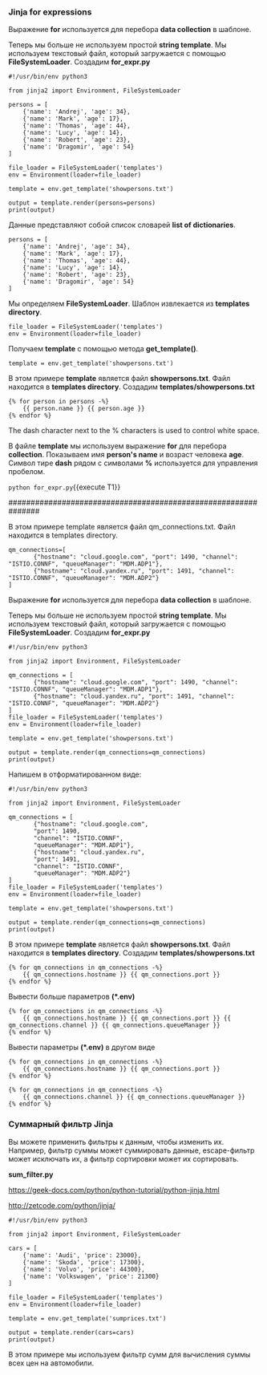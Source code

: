 ### Jinja for expressions

Выражение **for** используется для перебора **data collection** в шаблоне.

Теперь мы больше не используем простой **string template**. Мы используем текстовый файл, который загружается с помощью **FileSystemLoader**.
Создадим **for_expr.py**
```
#!/usr/bin/env python3

from jinja2 import Environment, FileSystemLoader

persons = [
    {'name': 'Andrej', 'age': 34}, 
    {'name': 'Mark', 'age': 17}, 
    {'name': 'Thomas', 'age': 44}, 
    {'name': 'Lucy', 'age': 14}, 
    {'name': 'Robert', 'age': 23}, 
    {'name': 'Dragomir', 'age': 54}
]

file_loader = FileSystemLoader('templates')
env = Environment(loader=file_loader)

template = env.get_template('showpersons.txt')

output = template.render(persons=persons)
print(output)
```



Данные представляют собой список словарей **list of dictionaries**.
```
persons = [
    {'name': 'Andrej', 'age': 34}, 
    {'name': 'Mark', 'age': 17}, 
    {'name': 'Thomas', 'age': 44}, 
    {'name': 'Lucy', 'age': 14}, 
    {'name': 'Robert', 'age': 23}, 
    {'name': 'Dragomir', 'age': 54}
]
```

Мы определяем **FileSystemLoader**. Шаблон извлекается из **templates directory**.
```
file_loader = FileSystemLoader('templates')
env = Environment(loader=file_loader)
```

Получаем **template** с помощью метода **get_template()**.

```
template = env.get_template('showpersons.txt')
```

В этом примере **template** является файл **showpersons.txt**. Файл находится в **templates directory**.
Создадим **templates/showpersons.txt**
```
{% for person in persons -%}
    {{ person.name }} {{ person.age }}
{% endfor %}
```
The dash character next to the % characters is used to control white space.

В файле **template** мы используем выражение **for** для перебора **collection**. Показываем имя **person's name** и возраст человека **age**. 
Символ тире **dash** рядом с символами **%** используется для управления пробелом.

`python for_expr.py`{{execute T1}}

###############################################################

В этом примере template является файл qm_connections.txt. Файл находится в templates directory.
```
qm_connections=[
       {"hostname": "cloud.google.com", "port": 1490, "channel": "ISTIO.CONNF", "queueManager": "MDM.ADP1"},
       {"hostname": "cloud.yandex.ru", "port": 1491, "channel": "ISTIO.CONNF", "queueManager": "MDM.ADP2"}
]
```
Выражение **for** используется для перебора **data collection** в шаблоне.

Теперь мы больше не используем простой **string template**. Мы используем текстовый файл, который загружается с помощью **FileSystemLoader**.
Создадим **for_expr.py**
```
#!/usr/bin/env python3

from jinja2 import Environment, FileSystemLoader

qm_connections = [
       {"hostname": "cloud.google.com", "port": 1490, "channel": "ISTIO.CONNF", "queueManager": "MDM.ADP1"},
       {"hostname": "cloud.yandex.ru", "port": 1491, "channel": "ISTIO.CONNF", "queueManager": "MDM.ADP2"}
]
file_loader = FileSystemLoader('templates')
env = Environment(loader=file_loader)

template = env.get_template('showpersons.txt')

output = template.render(qm_connections=qm_connections)
print(output)
```

Напишем в отформатированном виде:
```
#!/usr/bin/env python3

from jinja2 import Environment, FileSystemLoader

qm_connections = [
       {"hostname": "cloud.google.com", 
       "port": 1490, 
       "channel": "ISTIO.CONNF", 
       "queueManager": "MDM.ADP1"},
       {"hostname": "cloud.yandex.ru", 
       "port": 1491, 
       "channel": "ISTIO.CONNF", 
       "queueManager": "MDM.ADP2"}
]
file_loader = FileSystemLoader('templates')
env = Environment(loader=file_loader)

template = env.get_template('showpersons.txt')

output = template.render(qm_connections=qm_connections)
print(output)
```

В этом примере **template** является файл **showpersons.txt**. Файл находится в **templates directory**.
Создадим **templates/showpersons.txt**
```
{% for qm_connections in qm_connections -%}
    {{ qm_connections.hostname }} {{ qm_connections.port }}
{% endfor %}
```
Вывести больше параметров **(*.env)**
```
{% for qm_connections in qm_connections -%}
    {{ qm_connections.hostname }} {{ qm_connections.port }} {{ qm_connections.channel }} {{ qm_connections.queueManager }}
{% endfor %}
```
Вывести параметры **(*.env)** в другом виде
```
{% for qm_connections in qm_connections -%}
    {{ qm_connections.hostname }} {{ qm_connections.port }} 
{% endfor %}

{% for qm_connections in qm_connections -%}
    {{ qm_connections.channel }} {{ qm_connections.queueManager }}
{% endfor %}
```

### Суммарный фильтр **Jinja**
Вы можете применить фильтры к данным, чтобы изменить их. Например, фильтр суммы может суммировать данные, escape-фильтр может исключать их, а фильтр сортировки может их сортировать.

**sum_filter.py**

https://geek-docs.com/python/python-tutorial/python-jinja.html

http://zetcode.com/python/jinja/

```
#!/usr/bin/env python3

from jinja2 import Environment, FileSystemLoader

cars = [
    {'name': 'Audi', 'price': 23000}, 
    {'name': 'Skoda', 'price': 17300}, 
    {'name': 'Volvo', 'price': 44300}, 
    {'name': 'Volkswagen', 'price': 21300}
]

file_loader = FileSystemLoader('templates')
env = Environment(loader=file_loader)

template = env.get_template('sumprices.txt')

output = template.render(cars=cars)
print(output)
```

В этом примере мы используем фильтр сумм для вычисления суммы всех цен на автомобили.





